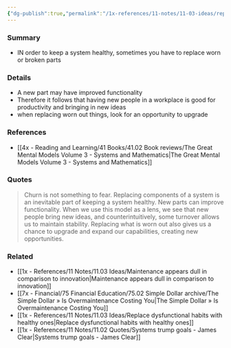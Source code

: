 ```yaml
---
{"dg-publish":true,"permalink":"/1x-references/11-notes/11-03-ideas/replacing-parts-in-a-system-helps-prevent-breakdown/","title":"Replacing parts in a system helps prevent breakdown","created":"2025-05-15T23:09:49.312+03:00","updated":"2025-06-12T19:38:16.205+03:00"}
---
```



### Summary
- IN order to keep a system healthy, sometimes you have to replace worn or broken parts

### Details
- A new part may have improved functionality
- Therefore it follows that having new people in a workplace is good for productivity and bringing in new ideas
- when replacing worn out things, look for an opportunity to upgrade

### References
- [[4x - Reading and Learning/41 Books/41.02 Book reviews/The Great Mental Models Volume 3 - Systems and Mathematics\|The Great Mental Models Volume 3 - Systems and Mathematics]]

### Quotes
> Churn is not something to fear. Replacing components of a system is an inevitable part of keeping a system healthy. New parts can improve functionality. When we use this model as a lens, we see that new people bring new ideas, and counterintuitively, some turnover allows us to maintain stability. Replacing what is worn out also gives us a chance to upgrade and expand our capabilities, creating new opportunities.


### Related
- [[1x - References/11 Notes/11.03 Ideas/Maintenance appears dull in comparison to innovation\|Maintenance appears dull in comparison to innovation]]
- [[7x - Financial/75 Financial Education/75.02 Simple Dollar archive/The Simple Dollar » Is Overmaintenance Costing You\|The Simple Dollar » Is Overmaintenance Costing You]]
- [[1x - References/11 Notes/11.03 Ideas/Replace dysfunctional habits with healthy ones\|Replace dysfunctional habits with healthy ones]]
- [[1x - References/11 Notes/11.02 Quotes/Systems trump goals - James Clear\|Systems trump goals - James Clear]]